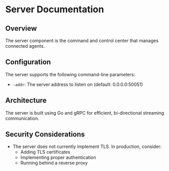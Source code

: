 # Server Documentation

## Overview
The server component is the command and control center that manages connected agents.

## Configuration
The server supports the following command-line parameters:

- `-addr`: The server address to listen on (default: 0.0.0.0:50051)

## Architecture
The server is built using Go and gRPC for efficient, bi-directional streaming communication.

## Security Considerations
- The server does not currently implement TLS. In production, consider:
  - Adding TLS certificates
  - Implementing proper authentication
  - Running behind a reverse proxy
